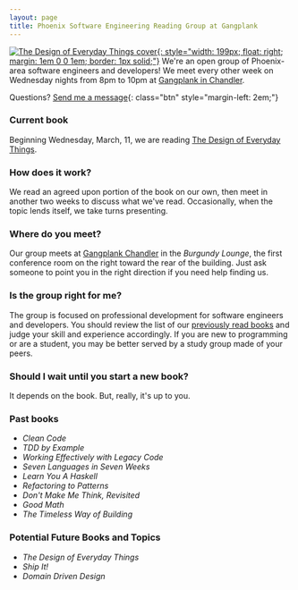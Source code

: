 ```yaml
---
layout: page
title: Phoenix Software Engineering Reading Group at Gangplank
---
```

[![The Design of Everyday Things cover](http://www.smugmug.com/photos/i-mwzBxGk/0/S/i-mwzBxGk-S.jpg){: style="width: 199px; float: right; margin: 1em 0 0 1em; border: 1px solid;"}][4]
We're an open group of Phoenix-area software engineers and developers! We meet every other week on Wednesday nights from 8pm to 10pm at [Gangplank in Chandler](#where).

Questions? [Send me a message][1]{: class="btn" style="margin-left: 2em;"}

### Current book

Beginning Wednesday, March, 11, we are reading [The Design of Everyday Things][4]. 

### How does it work?

We read an agreed upon portion of the book on our own, then meet in another two weeks to discuss what we've read. Occasionally, when the topic lends itself, we take turns presenting. <a name="where" />

### Where do you meet?

Our group meets at [Gangplank Chandler][3] in the *Burgundy Lounge*, the first conference room on the right toward the rear of the building. Just ask someone to point you in the right direction if you need help finding us.

### Is the group right for me?

The group is focused on professional development for software engineers and developers. You should review the list of our [previously read books](#past-books) and judge your skill and experience accordingly. If you are new to programming or are a student, you may be better served by a study group made of your peers.

### Should I wait until you start a new book?

It depends on the book. But, really, it's up to you.

<!-- ### Next book: *???* -->

<a name="past-books" />

### Past books

* *Clean Code*
* *TDD by Example*
* *Working Effectively with Legacy Code*
* *Seven Languages in Seven Weeks*
* *Learn You A Haskell*
* *Refactoring to Patterns*
* *Don't Make Me Think, Revisited*
* *Good Math*
* *The Timeless Way of Building*

### Potential Future Books and Topics

* *The Design of Everyday Things*
* *Ship It!*
* *Domain Driven Design*

[1]: /contact/
[2]: http://nodejs.org/
[3]: http://gangplankhq.com/chandler/
[4]: http://www.amazon.com/gp/product/0465050654/ref=as_li_tl?ie=UTF8&camp=1789&creative=390957&creativeASIN=0465050654&linkCode=as2&tag=swrg-20&linkId=QFE6CVM5KDFCG7MQ

